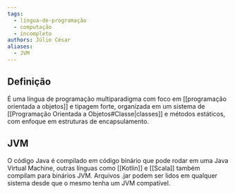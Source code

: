 ```yaml
---
tags:
  - língua-de-programação
  - computação
  - incompleto
authors: Júlio César
aliases:
  - JVM
---
```

## Definição

É uma língua de programação multiparadigma com foco em [[programação orientada a objetos]] e tipagem forte, organizada em um sistema de [[Programação Orientada a Objetos#Classe|classes]] e métodos estáticos, com enfoque em estruturas de encapsulamento.

## JVM

O código Java é compilado em código binário que pode rodar em uma Java Virtual Machine, outras línguas como [[Kotlin]] e [[Scala]] também compilam para binários JVM. Arquivos .jar podem ser lidos em qualquer sistema desde que o mesmo tenha um JVM compatível.